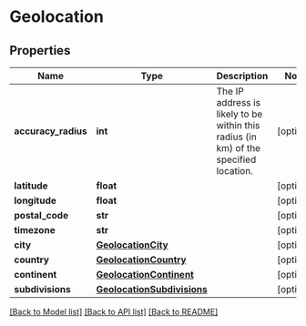 # Geolocation

## Properties
Name | Type | Description | Notes
------------ | ------------- | ------------- | -------------
**accuracy_radius** | **int** | The IP address is likely to be within this radius (in km) of the specified location. | [optional] 
**latitude** | **float** |  | [optional] 
**longitude** | **float** |  | [optional] 
**postal_code** | **str** |  | [optional] 
**timezone** | **str** |  | [optional] 
**city** | [**GeolocationCity**](GeolocationCity.md) |  | [optional] 
**country** | [**GeolocationCountry**](GeolocationCountry.md) |  | [optional] 
**continent** | [**GeolocationContinent**](GeolocationContinent.md) |  | [optional] 
**subdivisions** | [**GeolocationSubdivisions**](GeolocationSubdivisions.md) |  | [optional] 

[[Back to Model list]](../README.md#documentation-for-models) [[Back to API list]](../README.md#documentation-for-api-endpoints) [[Back to README]](../README.md)

